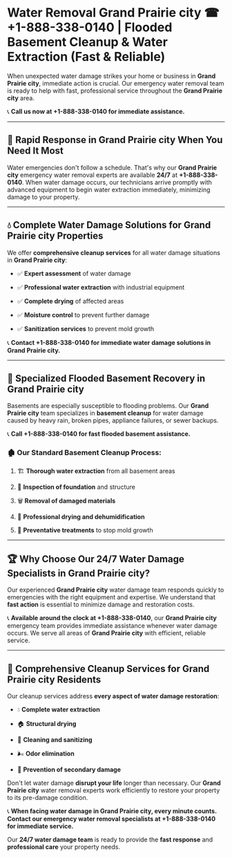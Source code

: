 # Water Removal Grand Prairie city ☎ +1-888-338-0140 | Flooded Basement Cleanup & Water Extraction (Fast & Reliable)

When unexpected water damage strikes your home or business in **Grand Prairie city**, immediate action is crucial. Our emergency water removal team is ready to help with fast, professional service throughout the **Grand Prairie city** area. 

📞 **Call us now at +1-888-338-0140 for immediate assistance.**
---
## 🚀 Rapid Response in Grand Prairie city When You Need It Most
Water emergencies don't follow a schedule. That's why our **Grand Prairie city** emergency water removal experts are available **24/7** at **+1-888-338-0140**. When water damage occurs, our technicians arrive promptly with advanced equipment to begin water extraction immediately, minimizing damage to your property.
---
## 💧 Complete Water Damage Solutions for Grand Prairie city Properties
We offer **comprehensive cleanup services** for all water damage situations in **Grand Prairie city**:
- ✅ **Expert assessment** of water damage  
- ✅ **Professional water extraction** with industrial equipment  
- ✅ **Complete drying** of affected areas  
- ✅ **Moisture control** to prevent further damage  
- ✅ **Sanitization services** to prevent mold growth  
📞 **Contact +1-888-338-0140 for immediate water damage solutions in Grand Prairie city.**
---
## 🌊 Specialized Flooded Basement Recovery in Grand Prairie city
Basements are especially susceptible to flooding problems. Our **Grand Prairie city** team specializes in **basement cleanup** for water damage caused by heavy rain, broken pipes, appliance failures, or sewer backups. 
📞 **Call +1-888-338-0140 for fast flooded basement assistance.**
### 🏚️ Our Standard Basement Cleanup Process:
1. 🏗️ **Thorough water extraction** from all basement areas  
2. 🔎 **Inspection of foundation** and structure  
3. 🗑️ **Removal of damaged materials**  
4. 💨 **Professional drying and dehumidification**  
5. 🚫 **Preventative treatments** to stop mold growth  
---
## 🏆 Why Choose Our 24/7 Water Damage Specialists in Grand Prairie city?
Our experienced **Grand Prairie city** water damage team responds quickly to emergencies with the right equipment and expertise. We understand that **fast action** is essential to minimize damage and restoration costs.
📞 **Available around the clock at +1-888-338-0140**, our **Grand Prairie city** emergency team provides immediate assistance whenever water damage occurs. We serve all areas of **Grand Prairie city** with efficient, reliable service.
---
## 🧹 Comprehensive Cleanup Services for Grand Prairie city Residents
Our cleanup services address **every aspect of water damage restoration**:
- 💧 **Complete water extraction**  
- 🏠 **Structural drying**  
- 🧼 **Cleaning and sanitizing**  
- 🌬️ **Odor elimination**  
- 🚫 **Prevention of secondary damage**  
Don't let water damage **disrupt your life** longer than necessary. Our **Grand Prairie city** water removal experts work efficiently to restore your property to its pre-damage condition.
📞 **When facing water damage in Grand Prairie city, every minute counts. Contact our emergency water removal specialists at +1-888-338-0140 for immediate service.**
Our **24/7 water damage team** is ready to provide the **fast response** and **professional care** your property needs.

